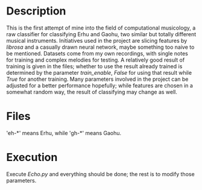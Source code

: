 # Description
This is the first attempt of mine into the field of computational musicology, a raw classifier for classifying Erhu and Gaohu, two similar but totally different musical instruments. Initiatives used in the project are slicing features by *librosa* and a casually drawn neural network, maybe something too naive to be mentioned. Datasets come from my own recordings, with single notes for training and complex melodies for testing. A relatively good result of training is given in the files; whether to use the result already trained is determined by the parameter *train_enable*, *False* for using that result while *True* for another training. Many parameters involved in the project can be adjusted for a better performance hopefully; while features are chosen in a somewhat random way, the result of classifying may change as well.

# Files
'eh-\*' means Erhu, while 'gh-\*' means Gaohu.

# Execution
Execute *Echo.py* and everything should be done; the rest is to modify those parameters.
